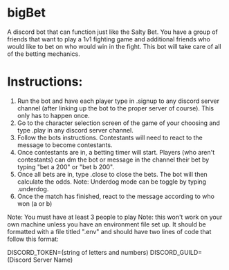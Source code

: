 # bigBet
A discord bot that can function just like the Salty Bet. You have a group of friends that want to play a 1v1 fighting game and additional friends who would like to bet on who would win in the fight. This bot will take care of all of the betting mechanics. 

# Instructions:
  1. Run the bot and have each player type in .signup to any discord server channel (after linking up the bot to the proper server of course). This only has to happen once.
  2. Go to the character selection screen of the game of your choosing and type .play in any discord server channel.
  3. Follow the bots instructions. Contestants will need to react to the message to become contestants.
  4. Once contestants are in, a betting timer will start. Players (who aren't contestants) can dm the bot or message in the channel their bet by typing "bet a 200" or "bet b 200".
  5. Once all bets are in, type .close to close the bets. The bot will then calculate the odds. Note: Underdog mode can be toggle by typing .underdog.
  6. Once the match has finished, react to the message according to who won (a or b)

Note: You must have at least 3 people to play
Note: this won't work on your own machine unless you have an environment file set up. It should be formatted with a file titled ".env" and should have two lines of code that follow this format:

DISCORD_TOKEN=(string of letters and numbers)
DISCORD_GUILD=(Discord Server Name)
